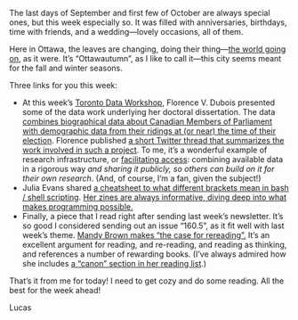 The last days of September and first few of October are always special ones, but this week especially so. It was filled with anniversaries, birthdays, time with friends, and a wedding—lovely occasions, all of them.

Here in Ottawa, the leaves are changing, doing their thing—[the world going on](https://www.brainpickings.org/2014/09/24/mary-oliver-reads-wild-geese/), as it were. It’s “Ottawautumn”, as I like to call it—this city seems meant for the fall and winter seasons.

Three links for you this week:

- At this week’s [Toronto Data Workshop](https://rohanalexander.com/toronto_data_workshop.html), Florence V. Dubois presented some of the data work underlying her doctoral dissertation. The data [combines biographical data about Canadian Members of Parliament with demographic data from their ridings at (or near) the time of their election](https://florencevdubois.github.io/datasets.html). Florence published [a short Twitter thread that summarizes the work involved in such a project](https://twitter.com/florencevdubois/status/1296872762976370688). To me, it’s a wonderful example of research infrastructure, or [facilitating access](https://lucascherkewski.com/hit-and-miss/125-facilitating-access/): combining available data in a rigorous way _and sharing it publicly, so others can build on it for their own research_. (And, of course, I’m a fan, given the subject!)
- Julia Evans shared [a cheatsheet to what different brackets mean in bash / shell scripting](https://wizardzines.com/comics/brackets-cheatsheet/). [Her zines are always informative, diving deep into what makes programming possible.](https://wizardzines.com/)
- Finally, a piece that I read right after sending last week’s newsletter. It’s so good I considered sending out an issue “160.5”, as it fit well with last week’s theme. [Mandy Brown makes “the case for rereading”.](https://aworkinglibrary.com/writing/case-for-rereading) It’s an excellent argument for reading, and re-reading, and reading as thinking, and references a number of rewarding books. (I’ve always admired how she includes [a “canon” section in her reading list](https://aworkinglibrary.com/collections/canon/).)

That’s it from me for today! I need to get cozy and do some reading. All the best for the week ahead!

Lucas